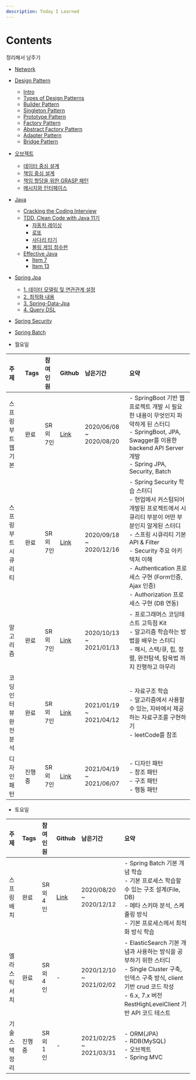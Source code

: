```yaml
---
description: Today I Learned
---
```


# Contents

정리해서 남주기

* [Network](network.md)
* [Design Pattern](design/)
	* [Intro](design/_intro.md)
	* [Types of Design Patterns](design/_types_of_design_patterns.md)
	* [Builder Pattern](design/_builder.md)
	* [Singleton Pattern](design/_singleton.md)
	* [Prototype Pattern](design/_prototype.md)
	* [Factory Pattern](design/_factory.md)
	* [Abstract Factory Pattern](design/_abstract_factory.md)
	* [Adapter Pattern](design/_adapter.md)
	* [Bridge Pattern](design/_bridge.md)
* [오브젝트](object/)
	* [데이터 중심 설계](object/_1.md)
	* [책임 중심 설계](object/_2.md)
	* [책임 할당을 위한 GRASP 패턴](object/_3.md)
	* [메시지와 인터페이스](object/_4.md)
* [Java](java/)
	* [Cracking the Coding Interview](java/cracking_the_coding_interview.md)
	* [TDD, Clean Code with Java 11기](java/tdd/)
		* [자동차 레이싱](java/tdd/racing.md)
		* [로또](java/tdd/lotto.md)
		* [사다리 타기](java/tdd/ladder.md)
		* [볼링 게임 점수판](java/tdd/bowling.md)
	* [Effective Java](java/effactive.md)
		* [Item 7](java/contents/effactive/item_7.md)
		* [Item 13](java/contents/effactive/item_13.md)
* [Spring Jpa](spring-jpa/)
	* [1. 데이터 모델링 및 연관관계 설정](spring-jpa/springboot-jpa-shop.md)
	* [2. 최적화 내용](spring-jpa/springboot-jpa-shop-optimize.md)
	* [3. Spring-Data-Jpa](spring-jpa/springboot-jpa-data.md)
	* [4. Query DSL](spring-jpa/springboot-jpa-querydsl.md)
* [Spring Security](https://github.com/SeokRae/TIL/tree/de1295942811b3db0b575e366f53c4d5736bb991/spring-security.md)
* [Spring Batch](batch-study/)


* 월요일

|주제|Tags|참여인원|Github|남은기간|요약|
|:---|:---|:---|:---|:---|:---|
|스프링 부트 웹 기본|완료|SR 외 7인|[Link](https://github.com/spring-org/springboot_board)|2020/06/08 ~ 2020/08/20|- SpringBoot 기반 웹 프로젝트 개발 시 필요한 내용이 무엇인지 파악하게 된 스터디 <br/> - SpringBoot, JPA, Swagger를 이용한 backend API Server 개발 <br/> - Spring JPA, Security, Batch|
|스프링 부트 시큐리티|완료|SR 외 7인|[Link](https://github.com/spring-org/spring-security)|2020/09/18 ~ 2020/12/16|- Spring Security 학습 스터디 <br/> - 현업에서 커스텀되어 개발된 프로젝트에서 시큐리티 부분이 어떤 부분인지 알게된 스터디 <br/> - 스프링 시큐리티 기본 API & Filter <br/> - Security 주요 아키텍처 이해 <br/> - Authentication 프로세스 구현 (Form인증, Ajax 인증) <br/> - Authorization 프로세스 구현 (DB 연동)|
|알고리즘|완료|SR 외 7인|[Link](https://github.com/SeokRae/java_sample/tree/master/programmers)|2020/10/13 ~ 2021/01/13|- 프로그래머스 코딩테스트 고득점 Kit <br/> - 알고리즘 학습하는 방법을 배우는 스터디 <br/> - 해시, 스택/큐, 힙, 정렬, 완전탐색, 탐욕법 까지 진행하고 마무리|
|코딩 인터뷰 완전 분석|완료|SR 외 7인|[Link](https://github.com/SeokRae/java-in-action/tree/master/java-in-interview)|2021/01/19 ~ 2021/04/12|- 자료구조 학습 <br/> - 알고리즘에서 사용할 수 있는, 자바에서 제공하는 자료구조를 구현하기 <br/> - leetCode를 참조|
|디자인 패턴|진행중|SR 외 7인|[Link](https://seokrae.gitbook.io/sr/design)|2021/04/19 ~ 2021/06/07|- 디자인 패턴 <br/> - 창조 패턴 <br/> - 구조 패턴 <br/> - 행동 패턴|

* 토요일

|주제|Tags|참여인원|Github|남은기간|요약|
|:---|:---|:---|:---|:---|:---|
|스프링 배치|완료|SR 외 4인|[Link](https://github.com/spring-org/springbatch_summary)|2020/08/20 ~ 2020/12/12|- Spring Batch 기본 개념 학습 <br/> - 기본 프로세스 학습할 수 있는 구조 설계(File, DB) <br/> - 메타 스키마 분석, 스케쥴링 방식 <br/> - 기본 프로세스에서 최적화 방식 학습|
|엘라스틱 서치|완료|SR 외 4인|-|2020/12/10 ~ 2021/02/02|- ElasticSearch 기본 개념과 사용하는 방식을 공부하기 위한 스터디 <br/> - Single Cluster 구축, 인덱스 구축 방식, client 기반 crud 코드 작성 <br/> - 6.x, 7.x 버전 RestHighLevelClient 기반 API 코드 테스트|
|기술 스택 정리|진행중|SR 외 1인|-|2021/02/25 ~ 2021/03/31|- ORM(JPA) <br/> - RDB(MySQL) <br/> - 오브젝트 <br/> - Spring MVC|

